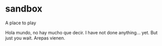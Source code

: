 # sandbox
A place to play

Hola mundo, no hay mucho que decir. I have not done anything... yet. But just you wait. Arepas vienen.
